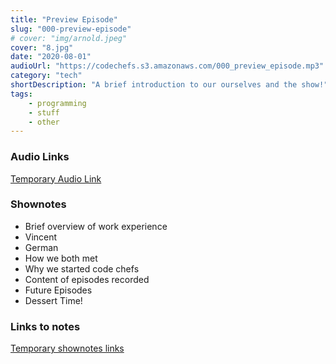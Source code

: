 ```yaml
---
title: "Preview Episode"
slug: "000-preview-episode"
# cover: "img/arnold.jpeg"
cover: "8.jpg"
date: "2020-08-01"
audioUrl: "https://codechefs.s3.amazonaws.com/000_preview_episode.mp3"
category: "tech"
shortDescription: "A brief introduction to our ourselves and the show!"
tags:
    - programming
    - stuff
    - other
---
```


### Audio Links

[Temporary Audio Link](https://www.dropbox.com/s/uhifmzjj7s54q8k/intro_mixed.mp3?dl=0)

### Shownotes

- Brief overview of work experience
- Vincent
- German
- How we both met
- Why we started code chefs
- Content of episodes recorded
- Future Episodes
- Dessert Time!

### Links to notes

[Temporary shownotes links](https://docs.google.com/document/d/1LrYruWM3h4yu-ijPUCV5j7ozjXS1f0MZLgiYjWqi82g/edit?usp=sharing)